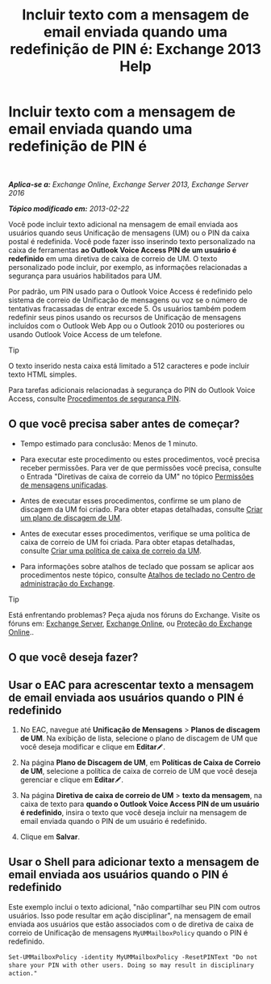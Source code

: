﻿---
title: 'Incluir texto com a mensagem de email enviada quando uma redefinição de PIN é: Exchange 2013 Help'
TOCTitle: Incluir texto com a mensagem de email enviada quando uma redefinição de PIN é
ms:assetid: f7a4d775-a588-412f-ac2c-11ab1a5c67eb
ms:mtpsurl: https://technet.microsoft.com/pt-br/library/Bb201750(v=EXCHG.150)
ms:contentKeyID: 51407939
ms.date: 05/22/2018
mtps_version: v=EXCHG.150
ms.translationtype: MT
---

# Incluir texto com a mensagem de email enviada quando uma redefinição de PIN é

 

_**Aplica-se a:** Exchange Online, Exchange Server 2013, Exchange Server 2016_

_**Tópico modificado em:** 2013-02-22_

Você pode incluir texto adicional na mensagem de email enviada aos usuários quando seus Unificação de mensagens (UM) ou o PIN da caixa postal é redefinida. Você pode fazer isso inserindo texto personalizado na caixa de ferramentas **ao Outlook Voice Access PIN de um usuário é redefinido** em uma diretiva de caixa de correio de UM. O texto personalizado pode incluir, por exemplo, as informações relacionadas a segurança para usuários habilitados para UM.

Por padrão, um PIN usado para o Outlook Voice Access é redefinido pelo sistema de correio de Unificação de mensagens ou voz se o número de tentativas fracassadas de entrar excede 5. Os usuários também podem redefinir seus pinos usando os recursos de Unificação de mensagens incluídos com o Outlook Web App ou o Outlook 2010 ou posteriores ou usando Outlook Voice Access de um telefone.


> [!TIP]
> O texto inserido nesta caixa está limitado a 512 caracteres e pode incluir texto HTML simples.



Para tarefas adicionais relacionadas à segurança do PIN do Outlook Voice Access, consulte [Procedimentos de segurança PIN](pin-security-procedures-exchange-2013-help.md).

## O que você precisa saber antes de começar?

  - Tempo estimado para conclusão: Menos de 1 minuto.

  - Para executar este procedimento ou estes procedimentos, você precisa receber permissões. Para ver de que permissões você precisa, consulte o Entrada "Diretivas de caixa de correio da UM" no tópico [Permissões de mensagens unificadas](unified-messaging-permissions-exchange-2013-help.md).

  - Antes de executar esses procedimentos, confirme se um plano de discagem da UM foi criado. Para obter etapas detalhadas, consulte [Criar um plano de discagem de UM](create-a-um-dial-plan-exchange-2013-help.md).

  - Antes de executar esses procedimentos, verifique se uma política de caixa de correio de UM foi criada. Para obter etapas detalhadas, consulte [Criar uma política de caixa de correio da UM](create-a-um-mailbox-policy-exchange-2013-help.md).

  - Para informações sobre atalhos de teclado que possam se aplicar aos procedimentos neste tópico, consulte [Atalhos de teclado no Centro de administração do Exchange](keyboard-shortcuts-in-the-exchange-admin-center-exchange-online-protection-help.md).


> [!TIP]
> Está enfrentando problemas? Peça ajuda nos fóruns do Exchange. Visite os fóruns em: <A href="https://go.microsoft.com/fwlink/p/?linkid=60612">Exchange Server</A>, <A href="https://go.microsoft.com/fwlink/p/?linkid=267542">Exchange Online</A>, ou <A href="https://go.microsoft.com/fwlink/p/?linkid=285351">Proteção do Exchange Online</A>..



## O que você deseja fazer?

## Usar o EAC para acrescentar texto a mensagem de email enviada aos usuários quando o PIN é redefinido

1.  No EAC, navegue até **Unificação de Mensagens** \> **Planos de discagem de UM**. Na exibição de lista, selecione o plano de discagem de UM que você deseja modificar e clique em **Editar**![Ícone de edição](images/JJ218640.6f53ccb2-1f13-4c02-bea0-30690e6ea71d(EXCHG.150).gif "Ícone de edição").

2.  Na página **Plano de Discagem de UM**, em **Políticas de Caixa de Correio de UM**, selecione a política de caixa de correio de UM que você deseja gerenciar e clique em **Editar**![Ícone de edição](images/JJ218640.6f53ccb2-1f13-4c02-bea0-30690e6ea71d(EXCHG.150).gif "Ícone de edição").

3.  Na página **Diretiva de caixa de correio de UM** \> **texto da mensagem**, na caixa de texto para **quando o Outlook Voice Access PIN de um usuário é redefinido**, insira o texto que você deseja incluir na mensagem de email enviada quando o PIN de um usuário é redefinido.

4.  Clique em **Salvar**.

## Usar o Shell para adicionar texto a mensagem de email enviada aos usuários quando o PIN é redefinido

Este exemplo inclui o texto adicional, "não compartilhar seu PIN com outros usuários. Isso pode resultar em ação disciplinar", na mensagem de email enviada aos usuários que estão associados com o de diretiva de caixa de correio de Unificação de mensagens `MyUMMailboxPolicy` quando o PIN é redefinido.

    Set-UMMailboxPolicy -identity MyUMMailboxPolicy -ResetPINText "Do not share your PIN with other users. Doing so may result in disciplinary action."

